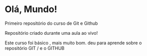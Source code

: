 # Olá, Mundo!
 Primeiro repositório do curso de Git e Github

 Repositório criado durante uma aula ao vivo!

 Este curso foi básico , mais muito bom. deu para aprende sobre o repositório GIT / e o GITHUB
